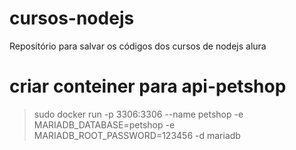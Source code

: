 # cursos-nodejs
Repositório para salvar os códigos dos cursos de nodejs alura

# criar conteiner para api-petshop
> sudo docker run -p 3306:3306 --name petshop -e MARIADB_DATABASE=petshop -e MARIADB_ROOT_PASSWORD=123456 -d mariadb
